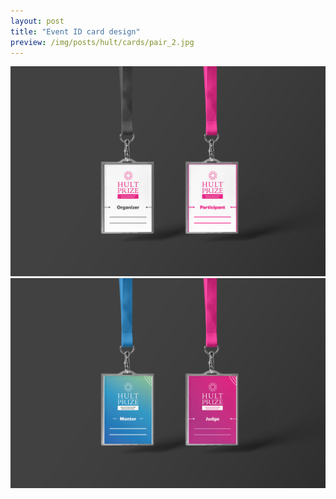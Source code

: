 ```yaml
---
layout: post
title: "Event ID card design"
preview: /img/posts/hult/cards/pair_2.jpg
---
```


![pair 1](/img/posts/hult/cards/pair_1.jpg) ![pair 2](/img/posts/hult/cards/pair_2.jpg)